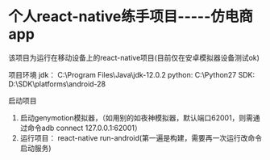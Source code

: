 # 个人react-native练手项目-----仿电商app

该项目为运行在移动设备上的react-native项目(目前仅在安卓模拟器设备测试ok)

项目环境
  jdk： C:\Program Files\Java\jdk-12.0.2
  python: C:\Python27
  SDK: D:\SDK\platforms\android-28
  
启动项目
  1. 启动genymotion模拟器，（如用别的如夜神模拟器，默认端口62001，则需通过命令adb connect 127.0.0.1:62001）
  2. 运行项目： react-native run-android(第一遍是构建，需要再一次运行改命令启动服务)
